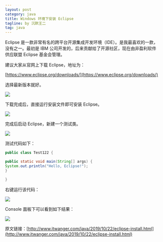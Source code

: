 ```yaml
---
layout: post
category: java
title: Windows 环境下安装 Eclipse
tagline: by 沉默王二
tag: java
---
```


Eclipse 是一款非常有名的跨平台开源集成开发环境（IDE）。是我最喜欢的一款，没有之一。最初是 IBM 公司开发的，后来贡献给了开源社区，现在由非盈利软件供应联盟 Eclipse 基金会管理。




<!--more-->


建议大家从官网上下载 Eclipse，地址为：

[https://www.eclipse.org/downloads/](https://www.eclipse.org/downloads/)

选择最新版本就好。

![](http://www.itmind.net/wp-content/uploads/2019/10/e8a2b37097c292595fc346aee29e6867.png)



下载完成后，直接运行安装文件即可安装 Eclipse。


![](http://www.itmind.net/wp-content/uploads/2019/10/92a2c6a1c6ffc468f2dee9cee1a66e72.png)

完成后启动 Eclipse，新建一个测试类。

![](http://www.itmind.net/wp-content/uploads/2019/10/2f6d28cdc09b633928dc6c2e006b5c89.png)

测试代码如下：

```java
public class Test122 {

public static void main(String[] args) {
System.out.println("Hello, Eclipse!");
}

}
```

右键运行该代码：

![](http://www.itmind.net/wp-content/uploads/2019/10/b2117ff5262231910ebfe5457115efe0.png)

Console 面板下可以看到如下结果：

![](http://www.itmind.net/wp-content/uploads/2019/10/936fe8d842c442eb4fb40ee3374d7f48.png)


原文链接：[http://www.itwanger.com/java/2019/10/22/eclipse-install.html](http://www.itwanger.com/java/2019/10/22/eclipse-install.html)

